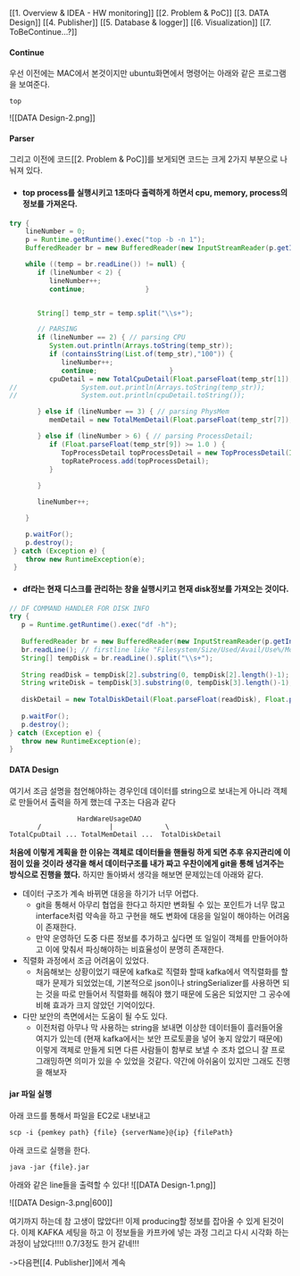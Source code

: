 [[1. Overview & IDEA - HW monitoring]]
[[2. Problem &  PoC]]
[[3. DATA Design]]
[[4. Publisher]]
[[5. Database & logger]]
[[6. Visualization]]
[[7. ToBeContinue...?]]
#### Continue

우선 이전에는 MAC에서 본것이지만 ubuntu화면에서 명령어는 아래와 같은 프로그램을 보여준다.
```
top
```
![[DATA Design-2.png]]

#### Parser

그리고 이전에 코드[[2. Problem &  PoC]]를 보게되면 코드는 크게 2가지 부분으로 나눠져 있다.
* #### top process를 실행시키고 1초마다 출력하게 하면서 cpu, memory, process의 정보를 가져온다.
```java
try {  
	lineNumber = 0;  
	p = Runtime.getRuntime().exec("top -b -n 1");  
	BufferedReader br = new BufferedReader(new InputStreamReader(p.getInputStream()));  

	while ((temp = br.readLine()) != null) {  
	   if (lineNumber < 2) {  
		  lineNumber++;  
		  continue;               }  


	   String[] temp_str = temp.split("\\s+");  

	   // PARSING  
	   if (lineNumber == 2) { // parsing CPU  
		  System.out.println(Arrays.toString(temp_str));  
		  if (containsString(List.of(temp_str),"100")) {  
			 lineNumber++;  
			 continue;                  }  
		  cpuDetail = new TotalCpuDetail(Float.parseFloat(temp_str[1]), Float.parseFloat(temp_str[3]));  
//                System.out.println(Arrays.toString(temp_str));  
//                System.out.println(cpuDetail.toString());  

	   } else if (lineNumber == 3) { // parsing PhysMem  
		  memDetail = new TotalMemDetail(Float.parseFloat(temp_str[7]), Float.parseFloat(temp_str[5]));  

	   } else if (lineNumber > 6) { // parsing ProcessDetail;  
		  if (Float.parseFloat(temp_str[9]) >= 1.0 ) {  
			 TopProcessDetail topProcessDetail = new TopProcessDetail(Integer.parseInt(temp_str[1]), temp_str[12], Float.parseFloat(temp_str[9]), temp_str[11], Float.parseFloat(temp_str[10]), temp_str[8]);  
			 topRateProcess.add(topProcessDetail);  
		  }  
			
	   }  

	   lineNumber++;  

	}  

	p.waitFor();  
	p.destroy();  
 } catch (Exception e) {  
	throw new RuntimeException(e);  
 }	
```
* #### df라는 현재 디스크를 관리하는 창을 실행시키고 현재 disk정보를 가져오는 것이다. 
```java
// DF COMMAND HANDLER FOR DISK INFO  
try {  
   p = Runtime.getRuntime().exec("df -h");  
  
   BufferedReader br = new BufferedReader(new InputStreamReader(p.getInputStream()));  
   br.readLine(); // firstline like "Filesystem/Size/Used/Avail/Use%/Mounted on"  
   String[] tempDisk = br.readLine().split("\\s+");  
  
   String readDisk = tempDisk[2].substring(0, tempDisk[2].length()-1);  
   String writeDisk = tempDisk[3].substring(0, tempDisk[3].length()-1);  
  
   diskDetail = new TotalDiskDetail(Float.parseFloat(readDisk), Float.parseFloat(writeDisk));  
  
   p.waitFor();  
   p.destroy();  
} catch (Exception e) {  
   throw new RuntimeException(e);  
} 
```

#### DATA Design

여기서 조금 설명을 첨언해야하는 경우인데 데이터를 string으로 보내는게 아니라 객체로 만들어서 출력을 하게 했는데 구조는 다음과 같다
```
                 HardWareUsageDAO
       /                 |             \
TotalCpuDtail ... TotalMemDetail ...  TotalDiskDetail
```
**처음에 이렇게 계획을 한 이유는 객체로 데이터들을 핸들링 하게 되면 추후 유지관리에 이점이 있을 것이라 생각을 해서 데이터구조를 내가 짜고 우찬이에게 git을 통해 넘겨주는 방식으로 진행을 했다.**
하지만 돌아봐서 생각을 해보면 문제있는데 아래와 같다.
* 데이터 구조가 계속 바뀌면 대응을 하기가 너무 어렵다.
	* git을 통해서 아무리 협업을 한다고 하지만 변화될 수 있는 포인트가 너무 많고 interface처럼 약속을 하고 구현을 해도 변화에 대응을 일일이 해야하는 어려움이 존재한다.
	* 만약 운영하던 도중 다른 정보를 추가하고 싶다면 또 일일이 객체를 만들어야하고 이에 맞춰서 파싱해야하는 비효율성이 분명히 존재한다.
* 직렬화 과정에서 조금 어려움이 있었다.
	* 처음해보는 상황이었기 때문에 kafka로 직렬화 할때 kafka에서 역직렬화를 할때가 문제가 되었었는데, 기본적으로 json이나 stringSerializer를 사용하면 되는 것을 따로 만들어서 직렬화를 해줘야 했기 때문에 도움은 되었지만 그 공수에 비해 효과가 크지 않았던 기억이있다.
* 다만 보안의 측면에서는 도움이 될 수도 있다.
	* 이전처럼 아무나 막 사용하는 string을 보내면 이상한 데이터들이 흘러들어올 여지가 있는데 (현재 kafka에서는 보안 프로토콜을 넣어 놓지 않았기 때문에) 이렇게 객체로 만들게 되면 다른 사람들이 함부로 보낼 수 조차 없으니 잘 프로그래밍하면 의미가 있을 수 있었을 것같다.
약간에 아쉬움이 있지만 그래도 진행을 해보자

#### jar 파일 실행 
아래 코드를 통해서 파일을 EC2로 내보내고
```
scp -i {pemkey path} {file} {serverName}@{ip} {filePath}
```
아래 코드로 실행을 한다.
```
java -jar {file}.jar
```

아래와 같은 line들을 출력할 수 있다!
![[DATA Design-1.png]]

![[DATA Design-3.png|600]]

여기까지 하는데 참 고생이 많았다!! 이제 producing할 정보를 잡아올 수 있게 된것이다.
이제 KAFKA 세팅을 하고 이 정보들을 카프카에 넣는 과정 그리고 다시 시각화 하는 과정이 남았다!!!! 0.7/3정도 한거 같네!!!

->다음편[[4. Publisher]]에서 계속